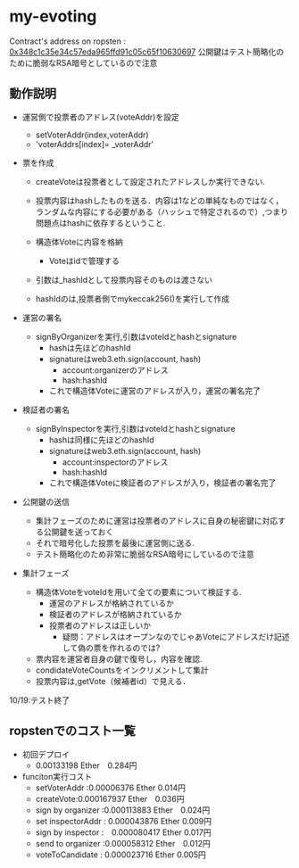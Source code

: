 # my-evoting

Contract's address on ropsten : [0x348c1c35e34c57eda965ffd91c05c65f10630697](https://ropsten.etherscan.io/address/0x348c1c35e34c57eda965ffd91c05c65f10630697)
公開鍵はテスト簡略化のために脆弱なRSA暗号としているので注意

## 動作説明

- 運営側で投票者のアドレス(voteAddr)を設定
  - setVoterAddr(index,voterAddr)
  - 'voterAddrs[index]= _voterAddr' 

- 票を作成
  - createVoteは投票者として設定されたアドレスしか実行できない.
  - 投票内容はhashしたものを送る．内容は1などの単純なものではなく，ランダムな内容にする必要がある（ハッシュで特定されるので）,つまり問題点はhashに依存するということ.
  
  - 構造体Voteに内容を格納
    - Voteはidで管理する
  - 引数は_hashIdとして投票内容そのものは渡さない
  - hashIdのは,投票者側でmykeccak256()を実行して作成
  
- 運営の署名
  - signByOrganizerを実行,引数はvoteIdとhashとsignature
    - hashは先ほどのhashId
    - signatureはweb3.eth.sign(account, hash)
      - account:organizerのアドレス
      - hash:hashId
    - これで構造体Voteに運営のアドレスが入り，運営の署名完了
    
- 検証者の署名
  - signByInspectorを実行,引数はvoteIdとhashとsignature
    - hashは同様に先ほどのhashId
    - signatureはweb3.eth.sign(account, hash)
      - account:inspectorのアドレス
      - hash:hashId
    - これで構造体Voteに検証者のアドレスが入り，検証者の署名完了
  
- 公開鍵の送信
  - 集計フェーズのために運営は投票者のアドレスに自身の秘密鍵に対応する公開鍵を送っておく
  - それで暗号化した投票を最後に運営側に送る.
  - テスト簡略化のため非常に脆弱なRSA暗号にしているので注意
  
- 集計フェーズ
  - 構造体VoteをvoteIdを用いて全ての要素について検証する.
    - 運営のアドレスが格納されているか
    - 検証者のアドレスが格納されているか
    - 投票者のアドレスは正しいか
      - 疑問：アドレスはオープンなのでじゃあVoteにアドレスだけ記述して偽の票を作れるのでは?
  - 票内容を運営者自身の鍵で復号し，内容を確認.
  - condidateVoteCountsをインクリメントして集計
  - 投票内容は,getVote（候補者id）で見える．
    
  
10/19:テスト終了
## ropstenでのコスト一覧
- 初回デプロイ
 	- 0.00133198 Ether　0.284円
- funciton実行コスト
 	- setVoterAddr :0.00006376 Ether 0.014円
  - createVote:0.000167937 Ether　0.036円
  - sign by organizer :0.000113883 Ether　0.024円
  - set inspectorAddr : 0.000043876 Ether 0.009円
  - sign by inspector :　0.000080417 Ether 0.017円
  - send to organizer :0.000058312 Ether　0.012円
  - voteToCandidate : 0.000023716 Ether 0.005円

    
